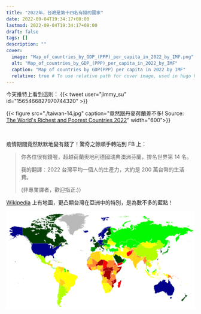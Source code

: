 ```yaml
---
title: "2022年，台灣是第十四名有錢的國家"
date: 2022-09-04T19:34:17+08:00
lastmod: 2022-09-04T19:34:17+08:00
draft: false
tags: []
description: ""
cover:
  image: "Map_of_countries_by_GDP_(PPP)_per_capita_in_2022_by_IMF.png"
  alt: "Map_of_countries_by_GDP_(PPP)_per_capita_in_2022_by_IMF"
  caption: "Map of countries by GDP(PPP) per capita in 2022 by IMF"
  relative: true # To use relative path for cover image, used in hugo Page-bundles
---
```

今天推特上看到這則：
{{< tweet user="jimmy_su" id="1565466827970744320" >}}

{{< figure src="./taiwan-14.jpg" caption="竟然跟丹麥荷蘭差不多! Source: [The World's Richest and Poorest Countries 2022](https://www.gfmag.com/global-data/economic-data/worlds-richest-and-poorest-countries)" width="600">}}

&nbsp;

疫情期間竟然默默地變有錢了！驚奇之餘順手轉貼到 FB 上：

>你各位很有錢喔，超越荷蘭奧地利德國瑞典澳洲芬蘭，排名世界第 14 名。
>
>我的翻譯：2022 台灣平均一個人的生產力，大約是 200 萬台幣的生活費。
>
>(非專業譯者，歡迎指正:)）


[Wikipedia](https://en.wikipedia.org/wiki/List_of_countries_by_GDP_(PPP)_per_capita) 上有地圖，更凸顯台灣在亞洲中的特別，是為數不多的藍點！

![](./Map_of_countries_by_GDP_(PPP)_per_capita_in_2022_by_IMF.png)
